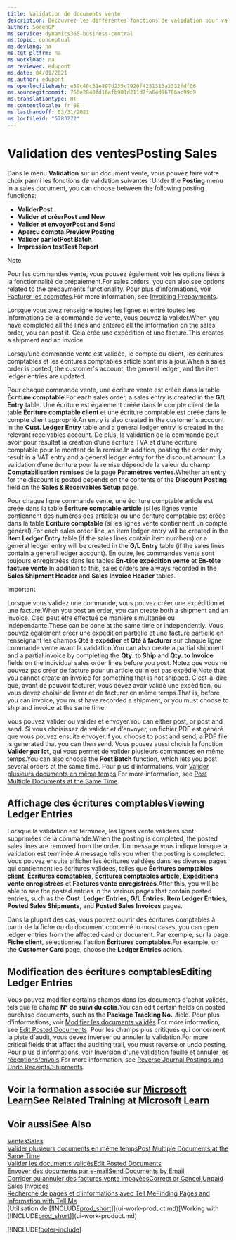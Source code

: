 ```yaml
---
title: Validation de documents vente
description: Découvrez les différentes fonctions de validation pour valider les documents vente et comment mettre à jour les documents validés.
author: SorenGP
ms.service: dynamics365-business-central
ms.topic: conceptual
ms.devlang: na
ms.tgt_pltfrm: na
ms.workload: na
ms.reviewer: edupont
ms.date: 04/01/2021
ms.author: edupont
ms.openlocfilehash: e59c48c31e897d235c7920f4231313a2332fdf06
ms.sourcegitcommit: 766e2840fd16efb901d211d7fa64d96766ac99d9
ms.translationtype: HT
ms.contentlocale: fr-BE
ms.lasthandoff: 03/31/2021
ms.locfileid: "5783272"
---
```

# <a name="posting-sales"></a><span data-ttu-id="eb79a-103">Validation des ventes</span><span class="sxs-lookup"><span data-stu-id="eb79a-103">Posting Sales</span></span>

<span data-ttu-id="eb79a-104">Dans le menu **Validation** sur un document vente, vous pouvez faire votre choix parmi les fonctions de validation suivantes :</span><span class="sxs-lookup"><span data-stu-id="eb79a-104">Under the **Posting** menu in a sales document, you can choose between the following posting functions:</span></span>

* <span data-ttu-id="eb79a-105">**Valider**</span><span class="sxs-lookup"><span data-stu-id="eb79a-105">**Post**</span></span>
* <span data-ttu-id="eb79a-106">**Valider et créer**</span><span class="sxs-lookup"><span data-stu-id="eb79a-106">**Post and New**</span></span>
* <span data-ttu-id="eb79a-107">**Valider et envoyer**</span><span class="sxs-lookup"><span data-stu-id="eb79a-107">**Post and Send**</span></span>
* <span data-ttu-id="eb79a-108">**Aperçu compta.**</span><span class="sxs-lookup"><span data-stu-id="eb79a-108">**Preview Posting**</span></span>
* <span data-ttu-id="eb79a-109">**Valider par lot**</span><span class="sxs-lookup"><span data-stu-id="eb79a-109">**Post Batch**</span></span>
* <span data-ttu-id="eb79a-110">**Impression test**</span><span class="sxs-lookup"><span data-stu-id="eb79a-110">**Test Report**</span></span>

> [!NOTE]
> <span data-ttu-id="eb79a-111">Pour les commandes vente, vous pouvez également voir les options liées à la fonctionnalité de prépaiement.</span><span class="sxs-lookup"><span data-stu-id="eb79a-111">For sales orders, you can also see options related to the prepayments functionality.</span></span> <span data-ttu-id="eb79a-112">Pour plus d’informations, voir [Facturer les acomptes](finance-invoice-prepayments.md).</span><span class="sxs-lookup"><span data-stu-id="eb79a-112">For more information, see [Invoicing Prepayments](finance-invoice-prepayments.md).</span></span>

<span data-ttu-id="eb79a-113">Lorsque vous avez renseigné toutes les lignes et entré toutes les informations de la commande de vente, vous pouvez la valider.</span><span class="sxs-lookup"><span data-stu-id="eb79a-113">When you have completed all the lines and entered all the information on the sales order, you can post it.</span></span> <span data-ttu-id="eb79a-114">Cela crée une expédition et une facture.</span><span class="sxs-lookup"><span data-stu-id="eb79a-114">This creates a shipment and an invoice.</span></span>

<span data-ttu-id="eb79a-115">Lorsqu’une commande vente est validée, le compte du client, les écritures comptables et les écritures comptables article sont mis à jour.</span><span class="sxs-lookup"><span data-stu-id="eb79a-115">When a sales order is posted, the customer's account, the general ledger, and the item ledger entries are updated.</span></span>

<span data-ttu-id="eb79a-116">Pour chaque commande vente, une écriture vente est créée dans la table **Écriture comptable**.</span><span class="sxs-lookup"><span data-stu-id="eb79a-116">For each sales order, a sales entry is created in the **G/L Entry** table.</span></span> <span data-ttu-id="eb79a-117">Une écriture est également créée dans le compte client de la table **Écriture comptable client** et une écriture comptable est créée dans le compte client approprié.</span><span class="sxs-lookup"><span data-stu-id="eb79a-117">An entry is also created in the customer's account in the **Cust. Ledger Entry** table and a general ledger entry is created in the relevant receivables account.</span></span> <span data-ttu-id="eb79a-118">De plus, la validation de la commande peut avoir pour résultat la création d’une écriture TVA et d’une écriture comptable pour le montant de la remise.</span><span class="sxs-lookup"><span data-stu-id="eb79a-118">In addition, posting the order may result in a VAT entry and a general ledger entry for the discount amount.</span></span> <span data-ttu-id="eb79a-119">La validation d’une écriture pour la remise dépend de la valeur du champ **Comptabilisation remises** de la page **Paramètres ventes**.</span><span class="sxs-lookup"><span data-stu-id="eb79a-119">Whether an entry for the discount is posted depends on the contents of the **Discount Posting** field on the **Sales & Receivables Setup** page.</span></span>

<span data-ttu-id="eb79a-120">Pour chaque ligne commande vente, une écriture comptable article est créée dans la table **Écriture comptable article** (si les lignes vente contiennent des numéros des articles) ou une écriture comptable est créée dans la table **Écriture comptable** (si les lignes vente contiennent un compte général).</span><span class="sxs-lookup"><span data-stu-id="eb79a-120">For each sales order line, an item ledger entry will be created in the **Item Ledger Entry** table (if the sales lines contain item numbers) or a general ledger entry will be created in the **G/L Entry** table (if the sales lines contain a general ledger account).</span></span> <span data-ttu-id="eb79a-121">En outre, les commandes vente sont toujours enregistrées dans les tables **En-tête expédition vente** et **En-tête facture vente**.</span><span class="sxs-lookup"><span data-stu-id="eb79a-121">In addition to this, sales orders are always recorded in the **Sales Shipment Header** and **Sales Invoice Header** tables.</span></span>

> [!IMPORTANT]  
> <span data-ttu-id="eb79a-122">Lorsque vous validez une commande, vous pouvez créer une expédition et une facture.</span><span class="sxs-lookup"><span data-stu-id="eb79a-122">When you post an order, you can create both a shipment and an invoice.</span></span> <span data-ttu-id="eb79a-123">Ceci peut être effectué de manière simultanée ou indépendante.</span><span class="sxs-lookup"><span data-stu-id="eb79a-123">These can be done at the same time or independently.</span></span> <span data-ttu-id="eb79a-124">Vous pouvez également créer une expédition partielle et une facture partielle en renseignant les champs **Qté à expédier** et **Qté à facturer** sur chaque ligne commande vente avant la validation.</span><span class="sxs-lookup"><span data-stu-id="eb79a-124">You can also create a partial shipment and a partial invoice by completing the **Qty. to Ship** and **Qty. to Invoice** fields on the individual sales order lines before you post.</span></span> <span data-ttu-id="eb79a-125">Notez que vous ne pouvez pas créer de facture pour un article qui n'est pas expédié.</span><span class="sxs-lookup"><span data-stu-id="eb79a-125">Note that you cannot create an invoice for something that is not shipped.</span></span> <span data-ttu-id="eb79a-126">C'est-à-dire que, avant de pouvoir facturer, vous devez avoir validé une expédition, ou vous devez choisir de livrer et de facturer en même temps.</span><span class="sxs-lookup"><span data-stu-id="eb79a-126">That is, before you can invoice, you must have recorded a shipment, or you must choose to ship and invoice at the same time.</span></span>

<span data-ttu-id="eb79a-127">Vous pouvez valider ou valider et envoyer.</span><span class="sxs-lookup"><span data-stu-id="eb79a-127">You can either post, or post and send.</span></span> <span data-ttu-id="eb79a-128">Si vous choisissez de valider et d'envoyer, un fichier PDF est généré que vous pouvez ensuite envoyer.</span><span class="sxs-lookup"><span data-stu-id="eb79a-128">If you choose to post and send, a PDF file is generated that you can then send.</span></span> <span data-ttu-id="eb79a-129">Vous pouvez aussi choisir la fonction **Valider par lot**, qui vous permet de valider plusieurs commandes en même temps.</span><span class="sxs-lookup"><span data-stu-id="eb79a-129">You can also choose the **Post Batch** function, which lets you post several orders at the same time.</span></span> <span data-ttu-id="eb79a-130">Pour plus d’informations, voir [Valider plusieurs documents en même temps](ui-batch-posting.md).</span><span class="sxs-lookup"><span data-stu-id="eb79a-130">For more information, see [Post Multiple Documents at the Same Time](ui-batch-posting.md).</span></span>

## <a name="viewing-ledger-entries"></a><span data-ttu-id="eb79a-131">Affichage des écritures comptables</span><span class="sxs-lookup"><span data-stu-id="eb79a-131">Viewing Ledger Entries</span></span>

<span data-ttu-id="eb79a-132">Lorsque la validation est terminée, les lignes vente validées sont supprimées de la commande.</span><span class="sxs-lookup"><span data-stu-id="eb79a-132">When the posting is completed, the posted sales lines are removed from the order.</span></span> <span data-ttu-id="eb79a-133">Un message vous indique lorsque la validation est terminée.</span><span class="sxs-lookup"><span data-stu-id="eb79a-133">A message tells you when the posting is completed.</span></span> <span data-ttu-id="eb79a-134">Vous pouvez ensuite afficher les écritures validées dans les diverses pages qui contiennent les écritures validées, telles que **Écritures comptables client**, **Écritures comptables**, **Écritures comptables article**, **Expéditions vente enregistrées** et **Factures vente enregistrées**.</span><span class="sxs-lookup"><span data-stu-id="eb79a-134">After this, you will be able to see the posted entries in the various pages that contain posted entries, such as the **Cust. Ledger Entries**, **G/L Entries**, **Item Ledger Entries**, **Posted Sales Shipments**, and **Posted Sales Invoices** pages.</span></span>  

<span data-ttu-id="eb79a-135">Dans la plupart des cas, vous pouvez ouvrir des écritures comptables à partir de la fiche ou du document concerné.</span><span class="sxs-lookup"><span data-stu-id="eb79a-135">In most cases, you can open ledger entries from the affected card or document.</span></span> <span data-ttu-id="eb79a-136">Par exemple, sur la page **Fiche client**, sélectionnez l'action **Écritures comptables**.</span><span class="sxs-lookup"><span data-stu-id="eb79a-136">For example, on the **Customer Card** page, choose the **Ledger Entries** action.</span></span>

## <a name="editing-ledger-entries"></a><span data-ttu-id="eb79a-137">Modification des écritures comptables</span><span class="sxs-lookup"><span data-stu-id="eb79a-137">Editing Ledger Entries</span></span>

<span data-ttu-id="eb79a-138">Vous pouvez modifier certains champs dans les documents d'achat validés, tels que le champ **N° de suivi du colis**.</span><span class="sxs-lookup"><span data-stu-id="eb79a-138">You can edit certain fields on posted purchase documents, such as the **Package Tracking No.**</span></span> <span data-ttu-id="eb79a-139">.</span><span class="sxs-lookup"><span data-stu-id="eb79a-139">field.</span></span> <span data-ttu-id="eb79a-140">Pour plus d'informations, voir [Modifier les documents validés](across-edit-posted-document.md).</span><span class="sxs-lookup"><span data-stu-id="eb79a-140">For more information, see [Edit Posted Documents](across-edit-posted-document.md).</span></span> <span data-ttu-id="eb79a-141">Pour les champs plus critiques qui concernent la piste d'audit, vous devez inverser ou annuler la validation.</span><span class="sxs-lookup"><span data-stu-id="eb79a-141">For more critical fields that affect the auditing trail, you must reverse or undo posting.</span></span> <span data-ttu-id="eb79a-142">Pour plus d'informations, voir [Inversion d'une validation feuille et annuler les réceptions/envois](finance-how-reverse-journal-posting.md).</span><span class="sxs-lookup"><span data-stu-id="eb79a-142">For more information, see [Reverse Journal Postings and Undo Receipts/Shipments](finance-how-reverse-journal-posting.md).</span></span>

## <a name="see-related-training-at-microsoft-learn"></a><span data-ttu-id="eb79a-143">Voir la formation associée sur [Microsoft Learn](/learn/modules/ship-invoice-items-dynamics-365-business-central/index)</span><span class="sxs-lookup"><span data-stu-id="eb79a-143">See Related Training at [Microsoft Learn](/learn/modules/ship-invoice-items-dynamics-365-business-central/index)</span></span>

## <a name="see-also"></a><span data-ttu-id="eb79a-144">Voir aussi</span><span class="sxs-lookup"><span data-stu-id="eb79a-144">See Also</span></span>

[<span data-ttu-id="eb79a-145">Ventes</span><span class="sxs-lookup"><span data-stu-id="eb79a-145">Sales</span></span>](sales-manage-sales.md)  
[<span data-ttu-id="eb79a-146">Valider plusieurs documents en même temps</span><span class="sxs-lookup"><span data-stu-id="eb79a-146">Post Multiple Documents at the Same Time</span></span>](ui-batch-posting.md)  
[<span data-ttu-id="eb79a-147">Valider les documents validés</span><span class="sxs-lookup"><span data-stu-id="eb79a-147">Edit Posted Documents</span></span>](across-edit-posted-document.md)  
[<span data-ttu-id="eb79a-148">Envoyer des documents par e-mail</span><span class="sxs-lookup"><span data-stu-id="eb79a-148">Send Documents by Email</span></span>](ui-how-send-documents-email.md)  
[<span data-ttu-id="eb79a-149">Corriger ou annuler des factures vente impayées</span><span class="sxs-lookup"><span data-stu-id="eb79a-149">Correct or Cancel Unpaid Sales Invoices</span></span>](sales-how-correct-cancel-sales-invoice.md)  
[<span data-ttu-id="eb79a-150">Recherche de pages et d'informations avec Tell Me</span><span class="sxs-lookup"><span data-stu-id="eb79a-150">Finding Pages and Information with Tell Me</span></span>](ui-search.md)  
<span data-ttu-id="eb79a-151">[Utilisation de [!INCLUDE[prod_short](includes/prod_short.md)]](ui-work-product.md)</span><span class="sxs-lookup"><span data-stu-id="eb79a-151">[Working with [!INCLUDE[prod_short](includes/prod_short.md)]](ui-work-product.md)</span></span>

[!INCLUDE[footer-include](includes/footer-banner.md)]  
